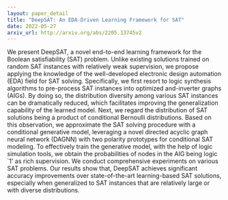 ```yaml
---
layout: paper_detail
title: "DeepSAT: An EDA-Driven Learning Framework for SAT"
date: 2022-05-27
arxiv_url: http://arxiv.org/abs/2205.13745v2
---
```


We present DeepSAT, a novel end-to-end learning framework for the Boolean satisfiability (SAT) problem. Unlike existing solutions trained on random SAT instances with relatively weak supervision, we propose applying the knowledge of the well-developed electronic design automation (EDA) field for SAT solving. Specifically, we first resort to logic synthesis algorithms to pre-process SAT instances into optimized and-inverter graphs (AIGs). By doing so, the distribution diversity among various SAT instances can be dramatically reduced, which facilitates improving the generalization capability of the learned model. Next, we regard the distribution of SAT solutions being a product of conditional Bernoulli distributions. Based on this observation, we approximate the SAT solving procedure with a conditional generative model, leveraging a novel directed acyclic graph neural network (DAGNN) with two polarity prototypes for conditional SAT modeling. To effectively train the generative model, with the help of logic simulation tools, we obtain the probabilities of nodes in the AIG being logic `1' as rich supervision. We conduct comprehensive experiments on various SAT problems. Our results show that, DeepSAT achieves significant accuracy improvements over state-of-the-art learning-based SAT solutions, especially when generalized to SAT instances that are relatively large or with diverse distributions.
